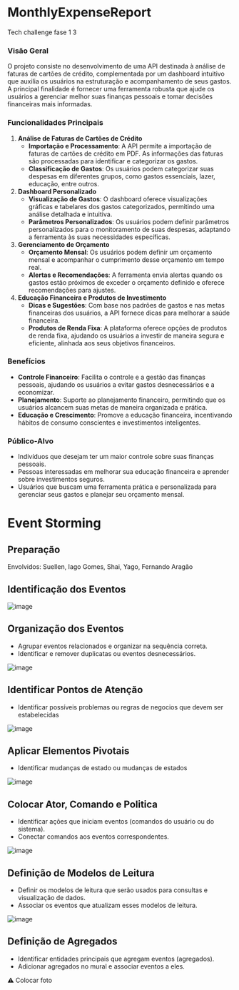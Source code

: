 # MonthlyExpenseReport
Tech challenge fase 1
3

### Visão Geral

O projeto consiste no desenvolvimento de uma API destinada à análise de faturas de cartões de crédito, complementada por um dashboard intuitivo que auxilia os usuários na estruturação e acompanhamento de seus gastos. A principal finalidade é fornecer uma ferramenta robusta que ajude os usuários a gerenciar melhor suas finanças pessoais e tomar decisões financeiras mais informadas.

### Funcionalidades Principais

1. **Análise de Faturas de Cartões de Crédito**
    - **Importação e Processamento**: A API permite a importação de faturas de cartões de crédito em PDF. As informações das faturas são processadas para identificar e categorizar os gastos.
    - **Classificação de Gastos**: Os usuários podem categorizar suas despesas em diferentes grupos, como gastos essenciais, lazer, educação, entre outros.
2. **Dashboard Personalizado**
    - **Visualização de Gastos**: O dashboard oferece visualizações gráficas e tabelares dos gastos categorizados, permitindo uma análise detalhada e intuitiva.
    - **Parâmetros Personalizados**: Os usuários podem definir parâmetros personalizados para o monitoramento de suas despesas, adaptando a ferramenta às suas necessidades específicas.
3. **Gerenciamento de Orçamento**
    - **Orçamento Mensal**: Os usuários podem definir um orçamento mensal e acompanhar o cumprimento desse orçamento em tempo real.
    - **Alertas e Recomendações**: A ferramenta envia alertas quando os gastos estão próximos de exceder o orçamento definido e oferece recomendações para ajustes.
4. **Educação Financeira e Produtos de Investimento**
    - **Dicas e Sugestões**: Com base nos padrões de gastos e nas metas financeiras dos usuários, a API fornece dicas para melhorar a saúde financeira.
    - **Produtos de Renda Fixa**: A plataforma oferece opções de produtos de renda fixa, ajudando os usuários a investir de maneira segura e eficiente, alinhada aos seus objetivos financeiros.

### Benefícios

- **Controle Financeiro**: Facilita o controle e a gestão das finanças pessoais, ajudando os usuários a evitar gastos desnecessários e a economizar.
- **Planejamento**: Suporte ao planejamento financeiro, permitindo que os usuários alcancem suas metas de maneira organizada e prática.
- **Educação e Crescimento**: Promove a educação financeira, incentivando hábitos de consumo conscientes e investimentos inteligentes.

### Público-Alvo

- Indivíduos que desejam ter um maior controle sobre suas finanças pessoais.
- Pessoas interessadas em melhorar sua educação financeira e aprender sobre investimentos seguros.
- Usuários que buscam uma ferramenta prática e personalizada para gerenciar seus gastos e planejar seu orçamento mensal.



# Event Storming

## **Preparação**

Envolvidos: Suellen, Iago Gomes, Shai, Yago, Fernando Aragão

## **Identificação dos Eventos**

<aside>
    
![image](https://github.com/user-attachments/assets/d3149bda-fe98-46ee-a898-435734b50105)

</aside>

## **Organização dos Eventos**

- Agrupar eventos relacionados e organizar na sequência correta.
- Identificar e remover duplicatas ou eventos desnecessários.

<aside>
    
![image](https://github.com/user-attachments/assets/1b4b472c-ac78-4290-9877-d10d45c9838f)

</aside>

## Identificar Pontos de Atenção

- Identificar possíveis problemas ou regras de negocios que devem ser estabelecidas

<aside>
    
![image](https://github.com/user-attachments/assets/0c52dfe6-10e8-4fd5-ba15-b62f14f0394e)

</aside>

## Aplicar Elementos Pivotais

- Identificar mudanças de estado ou mudanças de estados

<aside>
    
![image](https://github.com/user-attachments/assets/f8352b7a-545b-4328-8c24-7a1e1dbc3da1)

</aside>

## Colocar Ator, Comando e Politica

- Identificar ações que iniciam eventos (comandos do usuário ou do sistema).
- Conectar comandos aos eventos correspondentes.

<aside>
    
![image](https://github.com/user-attachments/assets/1727aea8-1c31-4690-ae61-3730ed071626)

</aside>

## **Definição de Modelos de Leitura**

- Definir os modelos de leitura que serão usados para consultas e visualização de dados.
- Associar os eventos que atualizam esses modelos de leitura.

<aside>
    
![image](https://github.com/user-attachments/assets/be38938e-739e-4d87-a240-d0ee2de8b0c4)

</aside>

## **Definição de Agregados**

- Identificar entidades principais que agregam eventos (agregados).
- Adicionar agregados no mural e associar eventos a eles.
  
<aside>
⚠️ Colocar foto

</aside>
